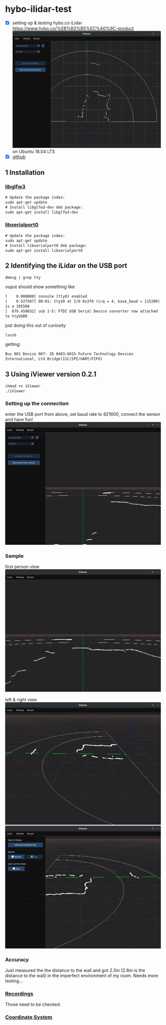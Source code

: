 # hybo-ilidar-test
- [x] setting up &amp; testing hybo.co iLidar https://www.hybo.co/%EB%B3%B5%EC%A0%9C-product
![](images/ilidar-room-sample1.png)
on Ubuntu 18.04 LTS
- [x] [github](https://github.com/hybo-ilidar)

## 1 Installation

### [libglfw3](https://ubuntu.pkgs.org/18.04/ubuntu-universe-amd64/libglfw3-dev_3.2.1-1_amd64.deb.html)
```
# Update the package index:
sudo apt-get update
# Install libglfw3-dev deb package:
sudo apt-get install libglfw3-dev
```

### [libserialport0](https://ubuntu.pkgs.org/18.04/ubuntu-universe-amd64/libserialport0_0.1.1-2_amd64.deb.html)
```
# Update the package index:
sudo apt-get update
# Install libserialport0 deb package:
sudo apt-get install libserialport0
```


## 2 Identifying the iLidar on the USB port
```
dmesg | grep tty
```

ouput should show something like
```
[    0.000000] console [tty0] enabled
[    0.527507] 00:01: ttyS0 at I/O 0x3f8 (irq = 4, base_baud = 115200) is a 16550A
[  879.458032] usb 1-5: FTDI USB Serial Device converter now attached to ttyUSB0
```

just doing this out of curiosity
```
lsusb
```
getting:
```
Bus 001 Device 007: ID 0403:6015 Future Technology Devices International, Ltd Bridge(I2C/SPI/UART/FIFO)
```

## 3 Using iViewer version 0.2.1
```
chmod +x iViewer
./iViewer
```

### Setting up the connection
enter the USB port from above, set baud rate to *921600*, connect the sensor and have fun!
![](images/ilidar-settings.png)

### Sample
first person view
![](images/ilidar-room-firstperson.png)

left & right view
![](images/ilidar-room-left.png)
![](images/ilidar-room-right.png)

### Accuracy
Just measured the the distance to the wall and got *2.5m* (2.8m is the distance to the wall) in the imperfect environment of my room. Needs more testing...

### [Recordings](recordings)
Those need to be checked.

### [Coordinate System](https://github.com/hybo-ilidar/docs/blob/master/draft-hardware-user-interface-2020-02-21.md)
